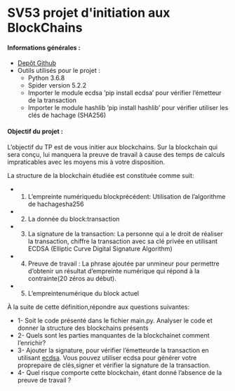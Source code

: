 # SV53 projet d'initiation aux BlockChains


#### Informations générales :

* [Depôt Github](https://github.com/Wiiz971/SV53_BlockChain)
* Outils utilisés pour le projet :
    * Python 3.6.8
    * Spider version 5.2.2 
    * Importer le module ecdsa ’pip install ecdsa’ pour vérifier l’émetteur de la transaction
    * Importer le module hashlib ’pip install hashlib’ pour vérifier utiliser les clés de hachage (SHA256)

 #### Objectif du projet :

L’objectif du TP est de vous initier aux blockchains. 
Sur la blockchain qui sera conçu, lui manquera la preuve de travail à cause des temps de calculs impraticables avec les moyens mis à votre disposition. 

La structure de la blockchain étudiée est constituée comme suit:

  * 1. L’empreinte numériquedu blockprécédent: Utilisation de l’algorithme de hachagesha256
  * 2. La donnée du block:transaction
* 3. La signature de la transaction: La personne qui a le droit de réaliser la transaction, chiffre la transaction avec sa clé privée en utilisant ECDSA (Elliptic Curve Digital Signature Algorithm)
* 4. Preuve de travail : La phrase ajoutée par unmineur pour permettre d’obtenir un résultat d’empreinte numérique qui répond à la contrainte(20 zéros au début).
* 5. L’empreintenumérique du block actuel 

À la suite de cette définition,répondre aux questions suivantes:

* 1- Soit le code présenté dans le fichier main.py. Analyser le code et donner la structure des blockchains présents
* 2- Quels sont les parties manquantes de la blockchainet comment l’enrichir?
* 3- Ajouter la signature, pour vérifier l’émetteurde la transaction en utilisant [ecdsa](https://pypi.org/project/ecdsa/). Vous pouvez utiliser ecdsa pour générer votre proprepaire de clés,signer et vérifier la signature de la transaction.
* 4- Quel risque comporte cette blockchain, étant donné l’absence de la preuve de travail ?

